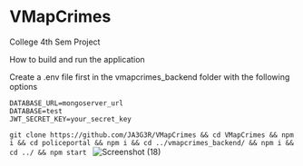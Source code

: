 # VMapCrimes
College 4th Sem Project

How to build and run the application

Create a .env file first in the vmapcrimes_backend folder with the following options
```
DATABASE_URL=mongoserver_url
DATABASE=test
JWT_SECRET_KEY=your_secret_key

```

```git clone https://github.com/JA3G3R/VMapCrimes && cd VMapCrimes && npm i && cd policeportal && npm i && cd ../vmapcrimes_backend/ && npm i && cd ../ && npm start ```
![Screenshot (18)](https://github.com/JA3G3R/VMapCrimes/assets/101729764/0a2bc626-1e4e-4914-aa87-6b3abc5c5028)

